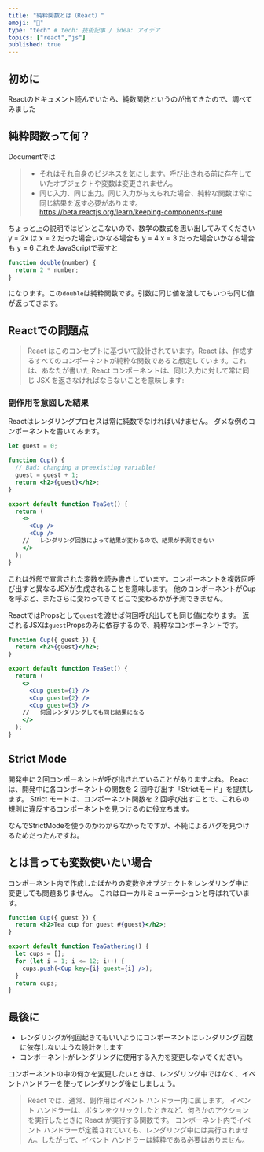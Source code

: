 ```yaml
---
title: "純粋関数とは（React）"
emoji: "🌟"
type: "tech" # tech: 技術記事 / idea: アイデア
topics: ["react","js"]
published: true
---
```



## 初めに
Reactのドキュメント読んでいたら、純数関数というのが出てきたので、調べてみました

## 純粋関数って何？
Documentでは
> - それはそれ自身のビジネスを気にします。呼び出される前に存在していたオブジェクトや変数は変更されません。
> - 同じ入力、同じ出力。同じ入力が与えられた場合、純粋な関数は常に同じ結果を返す必要があります。
https://beta.reactjs.org/learn/keeping-components-pure

ちょっと上の説明ではピンとこないので、数学の数式を思い出してみてください
y = 2x は
x = 2 だった場合いかなる場合も y = 4
x = 3 だった場合いかなる場合も y = 6
これをJavaScriptで表すと
```js
function double(number) {
  return 2 * number;
}
```
になります。この`double`は純粋関数です。引数に同じ値を渡してもいつも同じ値が返ってきます。

## Reactでの問題点
>React はこのコンセプトに基づいて設計されています。React は、作成するすべてのコンポーネントが純粋な関数であると想定しています。これは、あなたが書いた React コンポーネントは、同じ入力に対して常に同じ JSX を返さなければならないことを意味します:

### 副作用を意図した結果

Reactはレンダリングプロセスは常に純数でなければいけません。
ダメな例のコンポーネントを書いてみます。

```jsx
let guest = 0;

function Cup() {
  // Bad: changing a preexisting variable!
  guest = guest + 1;
  return <h2>{guest}</h2>;
}

export default function TeaSet() {
  return (
    <>
      <Cup />
      <Cup />
    //   レンダリング回数によって結果が変わるので、結果が予測できない
    </>
  );
}
```

これは外部で宣言された変数を読み書きしています。コンポーネントを複数回呼び出すと異なるJSXが生成されることを意味します。
他のコンポーネントがCupを呼ぶと、またさらに変わってきてどこで変わるかが予測できません。

ReactではPropsとして`guest`を渡せば何回呼び出しても同じ値になります。
返されるJSXは`guest`Propsのみに依存するので、純粋なコンポーネントです。

```jsx
function Cup({ guest }) {
  return <h2>{guest}</h2>;
}

export default function TeaSet() {
  return (
    <>
      <Cup guest={1} />
      <Cup guest={2} />
      <Cup guest={3} />
    //   何回レンダリングしても同じ結果になる
    </>
  );
}
```

## Strict Mode
開発中に２回コンポーネントが呼び出されていることがありますよね。
React は、開発中に各コンポーネントの関数を 2 回呼び出す「Strictモード」を提供します。
Strict モードは、コンポーネント関数を 2 回呼び出すことで、これらの規則に違反するコンポーネントを見つけるのに役立ちます。

なんでStrictModeを使うのかわからなかったですが、不純によるバグを見つけるためだったんですね。

## とは言っても変数使いたい場合
コンポーネント内で作成したばかりの変数やオブジェクトをレンダリング中に変更しても問題ありません。
これはローカルミューテーションと呼ばれています。

```jsx
function Cup({ guest }) {
  return <h2>Tea cup for guest #{guest}</h2>;
}

export default function TeaGathering() {
  let cups = [];
  for (let i = 1; i <= 12; i++) {
    cups.push(<Cup key={i} guest={i} />);
  }
  return cups;
}
```

## 最後に
- レンダリングが何回起きてもいいようにコンポーネントはレンダリング回数に依存しないような設計をします
- コンポーネントがレンダリングに使用する入力を変更しないでください。

コンポーネントの中の何かを変更したいときは、レンダリング中ではなく、イベントハンドラーを使ってレンダリング後にしましょう。

>React では、通常、副作用はイベント ハンドラー内に属します。
イベント ハンドラーは、ボタンをクリックしたときなど、何らかのアクションを実行したときに React が実行する関数です。
コンポーネント内でイベント ハンドラーが定義されていても、レンダリング中には実行されません。したがって、イベント ハンドラーは純粋である必要はありません。


